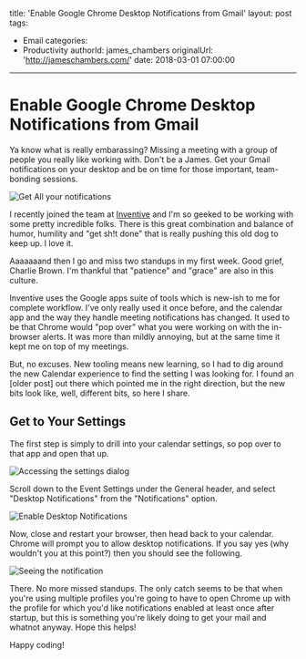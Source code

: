 title: 'Enable Google Chrome Desktop Notifications from Gmail'
layout: post
tags:
  - Email
categories:
  - Productivity
authorId: james_chambers
originalUrl: 'http://jameschambers.com/'
date: 2018-03-01 07:00:00
---

# Enable Google Chrome Desktop Notifications from Gmail

Ya know what is really embarassing? Missing a meeting with a group of people you really like working with. Don't be a James. Get your Gmail notifications on your desktop and be on time for those important, team-bonding sessions.

![Get All your notifications](https://jcblogimages.blob.core.windows.net/img/2018-03-01-5d9370da.png)

<!-- more -->

I recently joined the team at [Inventive](http://inventive.io) and I'm so geeked to be working with some pretty incredible folks. There is this great combination and balance of humor, humility and "get sh!t done" that is really pushing this old dog to keep up.  I love it.

Aaaaaaand then I go and miss two standups in my first week. Good grief, Charlie Brown. I'm thankful that "patience" and "grace" are also in this culture.

Inventive uses the Google apps suite of tools which is new-ish to me for complete workflow. I've only really used it once before, and the calendar app and the way they handle meeting notifications has changed. It used to be that Chrome would "pop over" what you were working on with the in-browser alerts. It was more than mildly annoying, but at the same time it kept me on top of my meetings.

But, no excuses. New tooling means new learning, so I had to dig around the new Calendar experience to find the setting I was looking for. I found an [older post] out there which pointed me in the right direction, but the new bits look like, well, different bits, so here I share.

## Get to Your Settings

The first step is simply to drill into your calendar settings, so pop over to that app and open that up.

![Accessing the settings dialog](https://jcblogimages.blob.core.windows.net/img/2018-03-01-bc4a6bb0.png)

Scroll down to the Event Settings under the General header, and select "Desktop Notifications" from the "Notifications" option. 

![Enable Desktop Notifications](https://jcblogimages.blob.core.windows.net/img/2018-03-01-5d9370da.png)

Now, close and restart your browser, then head back to your calendar. Chrome will prompt you to allow desktop notifications. If you say yes (why wouldn't you at this point?) then you should see the following.

![Seeing the notification](https://jcblogimages.blob.core.windows.net/img/2018%5C2018-03-01-f3be7132.png)

There. No more missed standups. The only catch seems to be that when you're using multiple profiles you're going to have to open Chrome up with the profile for which you'd like notifications enabled at least once after startup, but this is something you're likely doing to get your mail and whatnot anyway.  Hope this helps!

Happy coding!